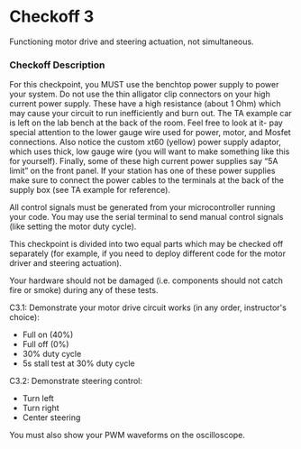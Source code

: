 # Checkoff 3

Functioning motor drive and steering actuation, not simultaneous.

### Checkoff Description

For this checkpoint, you MUST use the benchtop power supply to power your system. Do not use the thin alligator clip connectors on your high current power supply. These have a high resistance (about 1 Ohm) which may cause your circuit to run inefficiently and burn out. The TA example car is left on the lab bench at the back of the room. Feel free to look at it- pay special attention to the lower gauge wire used for power, motor, and Mosfet connections. Also notice the custom xt60 (yellow) power supply adaptor, which uses thick, low gauge wire (you will want to make something like this for yourself). Finally, some of these high current power supplies say “5A limit” on the front panel. If your station has one of these power supplies make sure to connect the power cables to the terminals at the back of the supply box (see TA example for reference).

All control signals must be generated from your microcontroller running your code. You may use the serial terminal to send manual control signals (like setting the motor duty cycle).

This checkpoint is divided into two equal parts which may be checked off separately (for example, if you need to deploy different code for the motor driver and steering actuation).

Your hardware should not be damaged (i.e. components should not catch fire or smoke) during any of these tests.

C3.1: Demonstrate your motor drive circuit works (in any order, instructor's choice):
* Full on (40%)
* Full off (0%)
* 30% duty cycle
* 5s stall test at 30% duty cycle

C3.2: Demonstrate steering control:

* Turn left
* Turn right
* Center steering

You must also show your PWM waveforms on the oscilloscope.